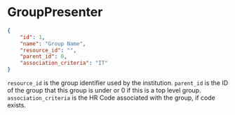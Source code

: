 # GroupPresenter

```json
{
    "id": 1,
    "name": "Group Name",
    "resource_id": "",
    "parent_id": 0,
    "association_criteria": "IT"
}
```

`resource_id` is the group identifier used by the institution.
`parent_id` is the ID of the group that this group is under or 0 if this is a top level group.
`association_criteria` is the HR Code associated with the group, if code exists.
